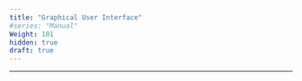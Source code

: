 ```yaml
---
title: "Graphical User Interface"
#series: "Manual"
Weight: 101
hidden: true
draft: true
---
```




---------------------------------------------
